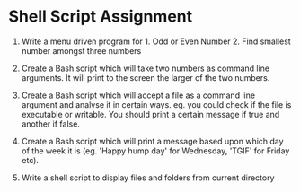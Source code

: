 # Shell Script Assignment

1. Write a menu driven program for 1. Odd or Even Number 2. Find smallest number amongst three numbers


2. Create a Bash script which will take two numbers as command line arguments. It will print to the screen the larger of the two numbers.


3. Create a Bash script which will accept a file as a command line argument and analyse it in certain ways. eg. you could check if the file is executable or writable. You should print a certain message if true and another if false.


4. Create a Bash script which will print a message based upon which day of the week it is (eg. 'Happy hump day' for Wednesday, 'TGIF' for Friday etc).


5. Write a shell script to display files and folders from current directory
